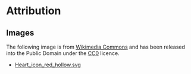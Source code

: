 # Attribution

## Images

The following image is from [Wikimedia Commons](https://commons.wikimedia.org/wiki/Main_Page) and has been released into the Public Domain under the [CC0](https://creativecommons.org/publicdomain/zero/1.0/deed.en) licence.

* [Heart_icon_red_hollow.svg](https://commons.wikimedia.org/wiki/File:Heart_icon_red_hollow.svg)
